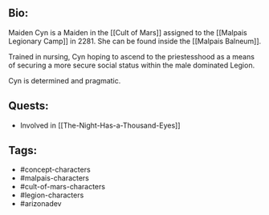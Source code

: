 ## Bio:

Maiden Cyn is a Maiden in the [[Cult of Mars]] assigned to the [[Malpais Legionary Camp]] in 2281. She can be found inside the [[Malpais Balneum]]. 

Trained in nursing, Cyn hoping to ascend to the priestesshood as a means of securing a more secure social status within the male dominated Legion.

Cyn is determined and pragmatic.

## Quests:

- Involved in [[The-Night-Has-a-Thousand-Eyes]]

## Tags:

- #concept-characters
- #malpais-characters
- #cult-of-mars-characters
- #legion-characters
- #arizonadev